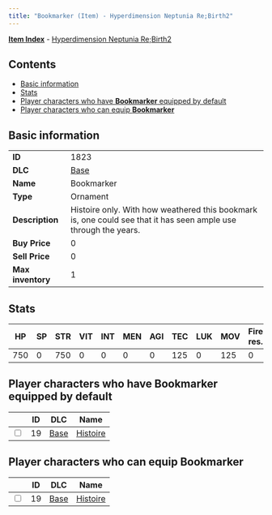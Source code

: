 ```yaml
---
title: "Bookmarker (Item) - Hyperdimension Neptunia Re;Birth2"
---
```


[**Item Index**](/neptunia/rb2/item/index.html) - [Hyperdimension Neptunia Re;Birth2](/neptunia/rb2)

## Contents

- [Basic information](#basic-information)
- [Stats](#stats)
- [Player characters who have **Bookmarker** equipped by default](#player-characters-who-have-bookmarker-equipped-by-default)
- [Player characters who can equip **Bookmarker**](#player-characters-who-can-equip-bookmarker)

## Basic information

|   |   |
| -- | -- |
| **ID** | 1823 |
| **DLC** | [Base](/neptunia/rb2/dlc/0-base.html) |
| **Name** | Bookmarker |
| **Type** | Ornament |
| **Description** | Histoire only. With how weathered this bookmark is, one could see that it has seen ample use through the years. |
| **Buy Price** | 0 |
| **Sell Price** | 0 |
| **Max inventory** | 1 |

## Stats

| HP | SP | STR | VIT | INT | MEN | AGI | TEC | LUK | MOV | Fire res. | Ice res. | Wind res. | Lightning res. |
| -- | -- | --- | --- | --- | --- | --- | --- | --- | --- | --------- | -------- | --------- | -------------- |
| 750 | 0 | 750 | 0 | 0 | 0 | 0 | 125 | 0 | 125 | 0 | 0 | 0 | 0 |

## Player characters who have **Bookmarker** equipped by default

|    | ID | DLC | Name |
| -- | -- | --- | ---- |
| <input type="checkbox" id="rb2-player-0-19" class="trackbox" /> | 19 | [Base](/neptunia/rb2/dlc/0-base.html) | [Histoire](/neptunia/rb2/player/0-19-histoire.html) |

## Player characters who can equip **Bookmarker**

|    | ID | DLC | Name |
| -- | -- | --- | ---- |
| <input type="checkbox" id="rb2-player-0-19" class="trackbox" /> | 19 | [Base](/neptunia/rb2/dlc/0-base.html) | [Histoire](/neptunia/rb2/player/0-19-histoire.html) |